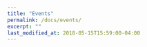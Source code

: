 ```yaml
---
title: "Events"
permalink: /docs/events/
excerpt: ""
last_modified_at: 2018-05-15T15:59:00-04:00
---
```


